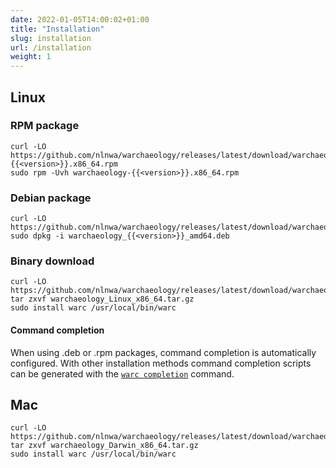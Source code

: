 ```yaml
---
date: 2022-01-05T14:00:02+01:00
title: "Installation"
slug: installation
url: /installation
weight: 1
---
```


## Linux

### RPM package
```
curl -LO https://github.com/nlnwa/warchaeology/releases/latest/download/warchaeology-{{<version>}}.x86_64.rpm
sudo rpm -Uvh warchaeology-{{<version>}}.x86_64.rpm
```

### Debian package
```
curl -LO https://github.com/nlnwa/warchaeology/releases/latest/download/warchaeology_{{<version>}}_amd64.deb
sudo dpkg -i warchaeology_{{<version>}}_amd64.deb
```

### Binary download
```
curl -LO https://github.com/nlnwa/warchaeology/releases/latest/download/warchaeology_Linux_x86_64.tar.gz
tar zxvf warchaeology_Linux_x86_64.tar.gz
sudo install warc /usr/local/bin/warc
```

#### Command completion
When using .deb or .rpm packages, command completion is automatically configured.
With other installation methods command completion scripts can be generated with
the [`warc completion`](../cmd/warc_completion) command.

## Mac
```
curl -LO https://github.com/nlnwa/warchaeology/releases/latest/download/warchaeology_Darwin_x86_64.tar.gz
tar zxvf warchaeology_Darwin_x86_64.tar.gz
sudo install warc /usr/local/bin/warc
```
